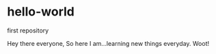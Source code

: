 # hello-world
first repository


Hey there everyone,
So here I am...learning new things everyday. Woot!
